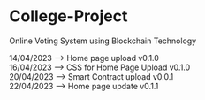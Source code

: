 # College-Project
Online Voting System using Blockchain Technology

14/04/2023 --> Home page upload v0.1.0 <br>
16/04/2023 --> CSS for Home Page Upload v0.1.0 <br>
20/04/2023 --> Smart Contract upload v0.0.1 <br>
22/04/2023 --> Home page update v0.1.1 <br>